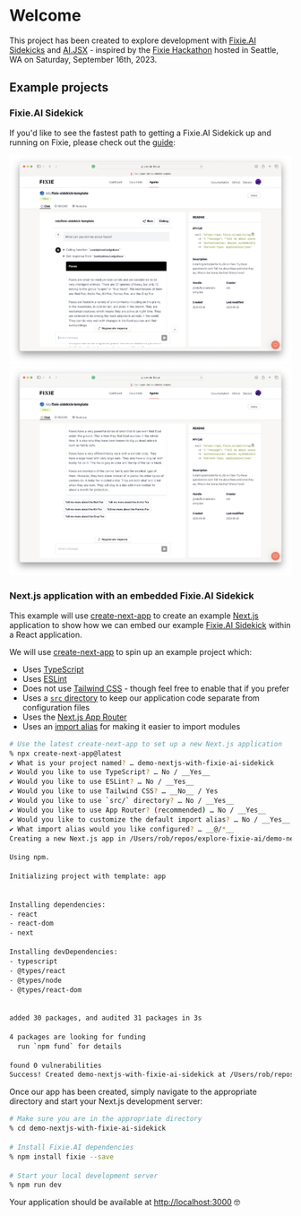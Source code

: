 # Welcome

This project has been created to explore development with [Fixie.AI Sidekicks](https://docs.ai-jsx.com/sidekicks/sidekicks-quickstart) and [AI.JSX](https://docs.ai-jsx.com) - inspired by the [Fixie Hackathon](https://fixieai.notion.site/Fixie-Hackathon-Guide-tinyurl-com-fixiehack-9e5efc849730427aa7f0c46073faf824) hosted in Seattle, WA on Saturday, September 16th, 2023.

## Example projects

### Fixie.AI Sidekick

If you'd like to see the fastest path to getting a Fixie.AI Sidekick up and running on Fixie, please check out the [guide](./quickstart-fixie-sidekicks/README.md):

![](./quickstart-fixie-sidekicks/images/Untitled%203.png)
![](./quickstart-fixie-sidekicks/images/Untitled%204.png)

### Next.js application with an embedded Fixie.AI Sidekick

This example will use [create-next-app](https://nextjs.org/docs/app/api-reference/create-next-app) to create an example [Next.js](https://nextjs.org/) application to show how we can embed our example [Fixie.AI Sidekick](https://docs.ai-jsx.com/sidekicks/sidekicks-quickstart) within a React application.

We will use [create-next-app](https://nextjs.org/docs/app/api-reference/create-next-app) to spin up an example project which:

- Uses [TypeScript](https://www.typescriptlang.org)
- Uses [ESLint](https://nextjs.org/docs/pages/building-your-application/configuring/eslint)
- Does not use [Tailwind CSS](https://tailwindcss.com) - though feel free to enable that if you prefer
- Uses a [`src` directory](https://nextjs.org/docs/pages/building-your-application/configuring/src-directory) to keep our application code separate from configuration files
- Uses the [Next.js App Router](https://nextjs.org/docs/app)
- Uses an [import alias](https://nextjs.org/docs/app/building-your-application/configuring/absolute-imports-and-module-aliases) for making it easier to import modules

```sh
# Use the latest create-next-app to set up a new Next.js application
% npx create-next-app@latest
✔ What is your project named? … demo-nextjs-with-fixie-ai-sidekick
✔ Would you like to use TypeScript? … No / __Yes__
✔ Would you like to use ESLint? … No / __Yes__
✔ Would you like to use Tailwind CSS? … __No__ / Yes
✔ Would you like to use `src/` directory? … No / __Yes__
✔ Would you like to use App Router? (recommended) … No / __Yes__
✔ Would you like to customize the default import alias? … No / __Yes__
✔ What import alias would you like configured? … __@/*__
Creating a new Next.js app in /Users/rob/repos/explore-fixie-ai/demo-nextjs-with-fixie-ai-sidekick.

Using npm.

Initializing project with template: app


Installing dependencies:
- react
- react-dom
- next

Installing devDependencies:
- typescript
- @types/react
- @types/node
- @types/react-dom


added 30 packages, and audited 31 packages in 3s

4 packages are looking for funding
  run `npm fund` for details

found 0 vulnerabilities
Success! Created demo-nextjs-with-fixie-ai-sidekick at /Users/rob/repos/explore-fixie-ai/demo-nextjs-with-fixie-ai-sidekick

```

Once our app has been created, simply navigate to the appropriate directory and start your Next.js development server:

```sh
# Make sure you are in the appropriate directory
% cd demo-nextjs-with-fixie-ai-sidekick

# Install Fixie.AI dependencies
% npm install fixie --save

# Start your local development server
% npm run dev
```

Your application should be available at [http://localhost:3000](http://localhost:3000) 🤓
